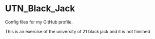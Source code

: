 # UTN_Black_Jack
Config files for my GitHub profile.

This is an exercise of the university of  21 black jack and it is not finished
